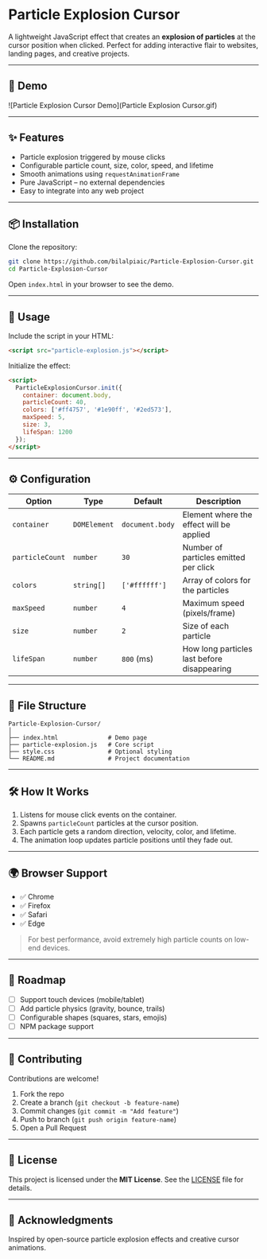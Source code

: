 # Particle Explosion Cursor

A lightweight JavaScript effect that creates an **explosion of particles** at the cursor position when clicked. Perfect for adding interactive flair to websites, landing pages, and creative projects.

---

## 🚀 Demo

![Particle Explosion Cursor Demo](Particle Explosion Cursor.gif)

---

## ✨ Features

- Particle explosion triggered by mouse clicks  
- Configurable particle count, size, color, speed, and lifetime  
- Smooth animations using `requestAnimationFrame`  
- Pure JavaScript – no external dependencies  
- Easy to integrate into any web project  

---

## 📦 Installation

Clone the repository:

```bash
git clone https://github.com/bilalpiaic/Particle-Explosion-Cursor.git
cd Particle-Explosion-Cursor
````

Open `index.html` in your browser to see the demo.

---

## 🔧 Usage

Include the script in your HTML:

```html
<script src="particle-explosion.js"></script>
```

Initialize the effect:

```html
<script>
  ParticleExplosionCursor.init({
    container: document.body,
    particleCount: 40,
    colors: ['#ff4757', '#1e90ff', '#2ed573'],
    maxSpeed: 5,
    size: 3,
    lifeSpan: 1200
  });
</script>
```

---

## ⚙️ Configuration

| Option          | Type         | Default         | Description                                 |
| --------------- | ------------ | --------------- | ------------------------------------------- |
| `container`     | `DOMElement` | `document.body` | Element where the effect will be applied    |
| `particleCount` | `number`     | `30`            | Number of particles emitted per click       |
| `colors`        | `string[]`   | `['#ffffff']`   | Array of colors for the particles           |
| `maxSpeed`      | `number`     | `4`             | Maximum speed (pixels/frame)                |
| `size`          | `number`     | `2`             | Size of each particle                       |
| `lifeSpan`      | `number`     | `800` (ms)      | How long particles last before disappearing |

---

## 📂 File Structure

```
Particle-Explosion-Cursor/
│
├── index.html              # Demo page
├── particle-explosion.js   # Core script
├── style.css               # Optional styling
└── README.md               # Project documentation
```

---

## 🛠 How It Works

1. Listens for mouse click events on the container.
2. Spawns `particleCount` particles at the cursor position.
3. Each particle gets a random direction, velocity, color, and lifetime.
4. The animation loop updates particle positions until they fade out.

---

## 🌍 Browser Support

* ✅ Chrome
* ✅ Firefox
* ✅ Safari
* ✅ Edge

> For best performance, avoid extremely high particle counts on low-end devices.

---

## 📌 Roadmap

* [ ] Support touch devices (mobile/tablet)
* [ ] Add particle physics (gravity, bounce, trails)
* [ ] Configurable shapes (squares, stars, emojis)
* [ ] NPM package support

---

## 🤝 Contributing

Contributions are welcome!

1. Fork the repo
2. Create a branch (`git checkout -b feature-name`)
3. Commit changes (`git commit -m "Add feature"`)
4. Push to branch (`git push origin feature-name`)
5. Open a Pull Request

---

## 📜 License

This project is licensed under the **MIT License**.
See the [LICENSE](LICENSE) file for details.

---

## 🙌 Acknowledgments

Inspired by open-source particle explosion effects and creative cursor animations.

